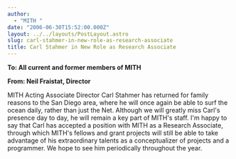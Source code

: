 ```yaml
---
author:
  - "MITH "
date: "2006-06-30T15:52:00.000Z"
layout: ../../layouts/PostLayout.astro
slug: carl-stahmer-in-new-role-as-research-associate
title: Carl Stahmer in New Role as Research Associate
---
```


**To: All current and former members of MITH**

**From: Neil Fraistat, Director**

MITH Acting Associate Director Carl Stahmer has returned for family reasons to the San Diego area, where he will once again be able to surf the ocean daily, rather than just the Net. Although we will greatly miss Carl's presence day to day, he will remain a key part of MITH's staff. I'm happy to say that Carl has accepted a position with MITH as a Research Associate, through which MITH's fellows and grant projects will still be able to take advantage of his extraordinary talents as a conceptualizer of projects and a programmer. We hope to see him periodically throughout the year.
